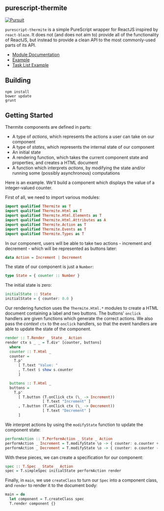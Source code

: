 ## purescript-thermite

[![Pursuit](http://new-pursuit.purescript.org/packages/purescript-thermite/badge)](http://new-pursuit.purescript.org/packages/purescript-thermite/)

`purescript-thermite` is a simple PureScript wrapper for ReactJS inspired by `react-blaze`. It does not (and does not aim to) provide all of the functionality of ReactJS, but instead to provide a clean API to the most commonly-used parts of its API.

- [Module Documentation](docs/)
- [Example](test/Main.purs)
- [Task List Example](https://github.com/paf31/purescript-thermite-todomvc)

## Building

```
npm install
bower update
grunt
```

## Getting Started

Thermite components are defined in parts: 

- A type of _actions_, which represents the actions a user can take on our component
- A type of _states_, which represents the internal state of our component
- An initial state
- A rendering function, which takes the current component state and properties, and creates a HTML document
- A function which interprets _actions_, by modifying the state and/or running some (possibly asynchronous) computations

Here is an example. We'll build a component which displays the value of a integer-valued counter.

First of all, we need to import various modules:

```purescript
import qualified Thermite as T
import qualified Thermite.Html as T
import qualified Thermite.Html.Elements as T
import qualified Thermite.Html.Attributes as A
import qualified Thermite.Action as T
import qualified Thermite.Events as T
import qualified Thermite.Types as T
```

In our component, users will be able to take two actions - increment and decrement - which will be represented as buttons later:

```purescript
data Action = Increment | Decrement
```

The state of our component is just a `Number`:

```purescript
type State = { counter :: Number }
```

The initial state is zero:

```purescript
initialState :: State
initialState = { counter: 0.0 }
```

Our rendering function uses the `Thermite.Html.*` modules to create a HTML document containing a label and two buttons. The buttons' `onclick` handlers are given functions which generate the correct actions. We also pass the _context_ `ctx` to the `onclick` handlers, so that the event handlers are able to update the state of the component.

```purescript
render :: T.Render _ State _ Action
render ctx s _ _ = T.div' [counter, buttons]
  where
  counter :: T.Html _
  counter = 
    T.p'
      [ T.text "Value: "
      , T.text $ show s.counter
      ]

  buttons :: T.Html _
  buttons = 
    T.p'
      [ T.button (T.onClick ctx (\_ -> Increment))
                 [ T.text "Increment" ]
      , T.button (T.onClick ctx (\_ -> Decrement))
                 [ T.text "Decrement" ]
      ]
```

We interpret actions by using the `modifyState` function to update the component state:

```purescript
performAction :: T.PerformAction _ State _ Action
performAction _ Increment = T.modifyState \o -> { counter: o.counter + 1.0 }
performAction _ Decrement = T.modifyState \o -> { counter: o.counter - 1.0 }
```

With these pieces, we can create a specification for our component:

```purescript
spec :: T.Spec _ State _ Action
spec = T.simpleSpec initialState performAction render
```

Finally, in `main`, we use `createClass` to turn our `Spec` into a component class, and `render` to render it to the document body:

```purescript
main = do
  let component = T.createClass spec
  T.render component {}
```
